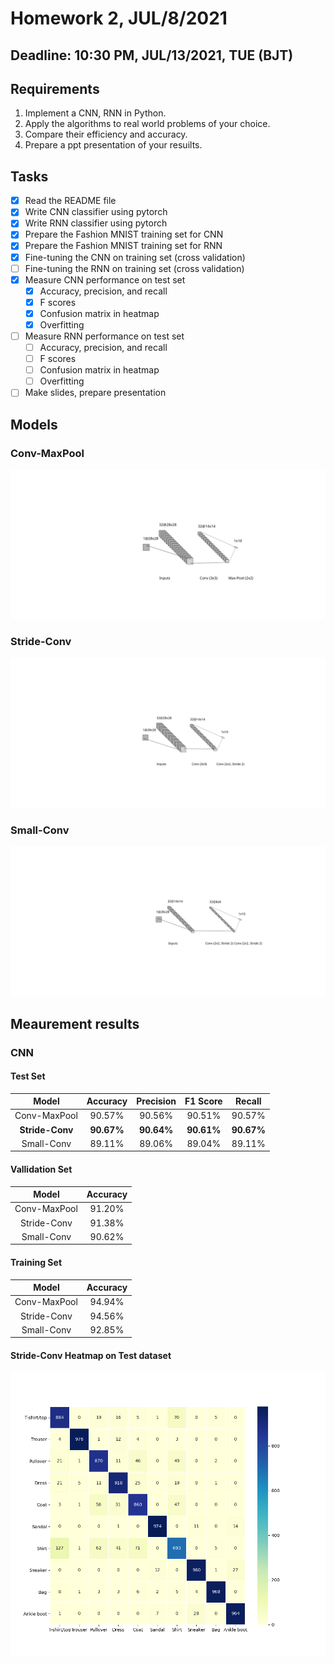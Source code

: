# Homework 2, JUL/8/2021

## Deadline: 10:30 PM, JUL/13/2021, TUE (BJT)

## Requirements
1. Implement a CNN, RNN in Python.
2. Apply the algorithms to real world problems of your choice.
3. Compare their efficiency and accuracy.
4. Prepare a ppt presentation of your resuilts.

## Tasks
- [x] Read the README file
- [x] Write CNN classifier using pytorch
- [x] Write RNN classifier using pytorch
- [x] Prepare the Fashion MNIST training set for CNN
- [x] Prepare the Fashion MNIST training set for RNN
- [x] Fine-tuning the CNN on training set (cross validation)
- [ ] Fine-tuning the RNN on training set (cross validation)
- [x] Measure CNN performance on test set
    - [x] Accuracy, precision, and recall
    - [x] F scores
    - [x] Confusion matrix in heatmap
    - [x] Overfitting
- [ ] Measure RNN performance on test set
    - [ ] Accuracy, precision, and recall
    - [ ] F scores
    - [ ] Confusion matrix in heatmap
    - [ ] Overfitting
- [ ] Make slides, prepare presentation

## Models
### Conv-MaxPool
![Conv-MaxPool](./plots/arch_conv_pool.svg)
### Stride-Conv
![Stride-Conv](./plots/arch_conv_conv_stride.svg)
### Small-Conv
![Small-Conv](./plots/arch_smallconv_conv_stride.svg)
## Meaurement results
### CNN

#### Test Set
| Model       | Accuracy    | Precision     | F1 Score      | Recall       |
|   :----:    |    :----:   |     :----:    |   :---:       |  :---:       |
| Conv-MaxPool | 90.57%      | 90.56%        | 90.51%        | 90.57%       |
| **Stride-Conv** | **90.67%**      | **90.64%**        | **90.61%**        | **90.67%**       |
| Small-Conv  | 89.11%      | 89.06%        | 89.04%        | 89.11%       |

#### Vallidation Set
| Model       | Accuracy    |
|   :----:    |    :----:   |
| Conv-MaxPool | 91.20%      |
| Stride-Conv | 91.38%      |
| Small-Conv  | 90.62%      |

#### Training Set
| Model       | Accuracy    |
|   :----:    |    :----:   |
| Conv-MaxPool | 94.94%      |
| Stride-Conv | 94.56%      |
| Small-Conv  | 92.85%      |

#### Stride-Conv Heatmap on Test dataset
![Heatmap](./plots/heat_map.png)